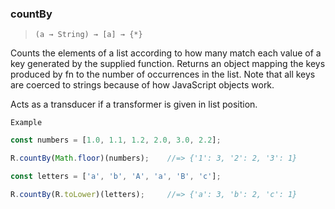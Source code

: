 ### countBy

> ```(a → String) → [a] → {*}```

Counts the elements of a list according to how many match each value of a key generated by the supplied function. Returns an object mapping the keys produced by fn to the number of occurrences in the list. Note that all keys are coerced to strings because of how JavaScript objects work.

Acts as a transducer if a transformer is given in list position.

`Example`

```js
const numbers = [1.0, 1.1, 1.2, 2.0, 3.0, 2.2];

R.countBy(Math.floor)(numbers);    //=> {'1': 3, '2': 2, '3': 1}

const letters = ['a', 'b', 'A', 'a', 'B', 'c'];

R.countBy(R.toLower)(letters);     //=> {'a': 3, 'b': 2, 'c': 1}
```